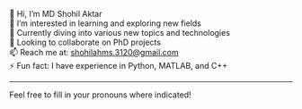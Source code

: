 

👋 Hi, I’m MD Shohil Aktar  
👀 I’m interested in learning and exploring new fields  
🌱 Currently diving into various new topics and technologies  
💞️ Looking to collaborate on PhD projects  
📫 Reach me at: shohilahms.3120@gmail.com   
⚡ Fun fact: I have experience in Python, MATLAB, and C++  

---

Feel free to fill in your pronouns where indicated!

<!---
IRIS786/IRIS786 is a ✨ special ✨ repository because its `README.md` (this file) appears on your GitHub profile.
You can click the Preview link to take a look at your changes.
--->
